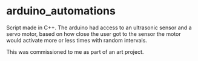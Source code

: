 # arduino_automations

Script made in C++. The arduino had access to an ultrasonic sensor and a servo motor, based on how close the user got to the sensor the motor would activate more or less times with random intervals. 

This was commissioned to me as part of an art project. 
